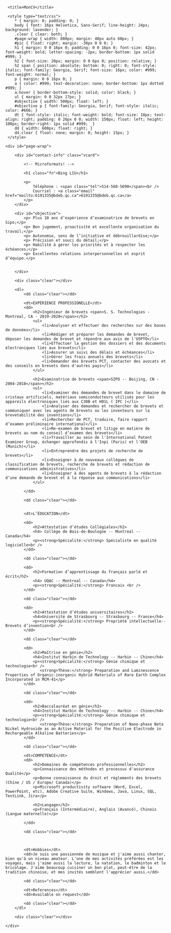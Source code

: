 <!DOCTYPE html>
<html>
<head>
     <meta http-equiv="Content-Type" content="text/html; charset=utf-8"/>

     <title>MonCV</title>

     <style type="text/css">
        * { margin: 0; padding: 0; }
        body { font: 16px Helvetica, Sans-Serif; line-height: 24px; background: lavender; }
        .clear { clear: both; }
        #page-wrap { width: 800px; margin: 40px auto 60px; }
        #pic { float: right; margin: -30px 0 0 0; }
        h1 { margin: 0 0 16px 0; padding: 0 0 16px 0; font-size: 42px; font-weight: bold; letter-spacing: -2px; border-bottom: 1px solid #999; }
        h2 { font-size: 20px; margin: 0 0 6px 0; position: relative; }
        h2 span { position: absolute; bottom: 0; right: 0; font-style: italic; font-family: Georgia, Serif; font-size: 16px; color: #999; font-weight: normal; }
        p { margin: 0 0 16px 0; }
        a { color: #999; text-decoration: none; border-bottom: 1px dotted #999; }
        a:hover { border-bottom-style: solid; color: black; }
        ul { margin: 0 0 32px 17px; }
        #objective { width: 500px; float: left; }
        #objective p { font-family: Georgia, Serif; font-style: italic; color: #666; }
        dt { font-style: italic; font-weight: bold; font-size: 18px; text-align: right; padding: 0 26px 0 0; width: 150px; float: left; height: 100px; border-right: 1px solid #999;  }
        dd { width: 600px; float: right; }
        dd.clear { float: none; margin: 0; height: 15px; }
     </style>
</head>

<body>

    <div id="page-wrap">
             
        <div id="contact-info" class="vcard">
        
            <!-- Microformats! -->
        
            <h1 class="fn">Bing LIU</h1>
        
            <p>
                Téléphone : <span class="tel">514-560-5690</span><br />
                Courriel : <a class="email" href="mailto:6191335@bdeb.qc.ca">6191335@bdeb.qc.ca</a>
            </p>
        </div>
                
        <div id="objective">
            <p> Plus 10 ans d’expérience d’examinatrice de brevets en Sipo;</p>
			<p>	Bon jugement, proactivité et excellente organisation du travail;</p>
            <p> Autonomie, sens de l’initiative et débrouillardise;</p>
            <p> Précision et souci du détail;</p>
            <p> Habilité à gérer les priorités et à respecter les échéances;</p>
            <p> Excellentes relations interpersonnelles et esprit d’équipe.</p>
 
            
        </div>
        
        <div class="clear"></div>
        
        <dl>
            <dd class="clear"></dd>
            
            <dt>EXPÉRIENCE PROFESSIONELLE</dt>
            <dd>
                <h2>Ingénieur de brevets <span>S. S. Technologies - Montreal, CA - 2019-2020</span></h2>
                <ul>
                    <li>Analyser et effectuer des recherches sur des bases de données</li>
                    <li>Rédiger et préparer les demandes de brevet, déposer les demandes de brevet et répondre aux avis de l'USPTO</li>
                    <li>Effectuer la gestion des dossiers et des documents électroniques liés aux brevets</li>
                    <li>Assurer un suivi des délais et échéances</li>
            		<li>Gérer les frais annuels des brevets</li>
            		<li>Demander des brevets PCT, contacter des avocats et des conseils en brevets dans d'autres pays</li>
            	</ul> 
            	
            	<h2>Examinatrice de brevets <span>SIPO -- Beijing, CN - 2004-2018</span></h2>
                <ul>
                    <li>Examiner des demandes de brevet dans le domaine de cristaux artificiels, matériaux semiconducteurs utilisés pour les appareils électroniques liés aux C30B et H01L ( IPC )</li>
                    <li>Analyser des demandes et rechercher de brevets et communiquer avec les agents de brevets ou les inventeurs sur la brevetabilité des inventions</li>
                    <li>Rechercher de PCT, traduire, faire rapport d’examen préliminaire international</li>
                    <li>Re-examen de brevet et litige en matière de brevets au nom du conseil d’examen des brevets</li>
					<li>Travailler au sein de l'International Patent Examiner Group, échanger approfondis à l'Inpi (Paris) et l'OEB (Munich)</li>
					<li>Entreprendre des projets de recherche de brevets</li>
					<li>Enseigner à de nouveaux collègues de classification de brevets, recherche de brevets et rédaction de communications administratives</li>
					<li>Enseigner à des agents de brevets à la rédaction d’une demande de brevet et à la réponse aux communications</li>
				</ul>
                            
            </dd>
            
            <dd class="clear"></dd>
					
			
			<dt>L’ÉDUCATION</dt>
			
			<dd>
			    <h2>Attestation d’études Collégiales</h2>
				<h4> Collège de Bois-de-Boulogne -- Montreal -- Canada</h4>
			    <p><strong>Spécialité:</strong> Spécialiste en qualité logicielle<br />
			</dd>
			
			<dd class="clear"></dd>
			
			<dd>
			    <h2>Formation d’apprentissage du français parlé et écrit</h2>
				<h4> UQAC -- Montreal -- Canada</h4>
			    <p><strong>Spécialité:</strong> Francais <br />
			</dd>
			
			<dd class="clear"></dd>
			
			<dd>
			    <h2>Attestation d’études universitaires</h2>
				<h4>Université de Strasbourg -- Strasbourg -- France</h4>
			    <p><strong>Spécialité:</strong> Propriété intellectuelle--Brevets d’invention<br />
			</dd>
			
			<dd class="clear"></dd>
			
            <dd>
                <h2>Maîtrise en génie</h2>
				<h4>Institut Harbin de Technology -- Harbin -- Chine</h4>
                <p><strong>Spécialité:</strong> Génie chimique et technologie<br />
                   <strong>Thèse:</strong> Preparation and Luminescence Properties of Organic-inorganic Hybrid Materials of Rare Earth Complex Incorporated in MCM-41</p>
            </dd>
            
            <dd class="clear"></dd>
            
			<dd>
			    <h2>Baccalauréat en génie</h2>
				<h4>Institut Harbin de Technology -- Harbin -- Chine</h4>
			    <p><strong>Spécialité:</strong> Génie chimique et technologie<br />
			       <strong>Thèse:</strong> Preparation of Nano-phase Beta Nickel Hydroxide as an Active Material for the Positive Electrode in Rechargeable Alkaline Batteries</p>
			</dd>
			
			<dd class="clear"></dd>
			
            <dt>COMPETENCE</dt>
            <dd>
                <h2>Domaines de compétences professionnelles</h2>
				<p>Connaissance des méthodes et processus d'assurance Qualité</p>
                <p>Bonne connaissance du droit et règlements des brevets (Chine / US / Europe/ Canada)</p>
		        <p>Microsoft productivity software (Word, Excel, PowerPoint, etc), Adobe Creative Suite, Windows, Java, Linux, SQL, TestLink, Jira</p>
				
				<h2>Langage</h2>
				<p>Français (Intermédiaire), Anglais (Avancé), Chinois (Langue maternelle)</p>
				
            </dd>
            
            <dd class="clear"></dd>
            
            
            
            <dt>Hobbies</dt>
            <dd>Je suis une passionnée de musique et j'aime aussi chanter, bien qu'à un niveau amateur. L'une de mes activités préférées est les voyages, mais j'aime aussi la lecture, la natation, le badminton et le bricolage. J'aime beaucoup cuisiner un bon plat, peut-être de la tradition chinoise, et mes invités semblent l'apprécier aussi.</dd>
            
            <dd class="clear"></dd>
            
            <dt>References</dt>
            <dd>Available on request</dd>
            
            <dd class="clear"></dd>
        </dl>
        
        <div class="clear"></div>
    
    </div>

</body>

</html>

